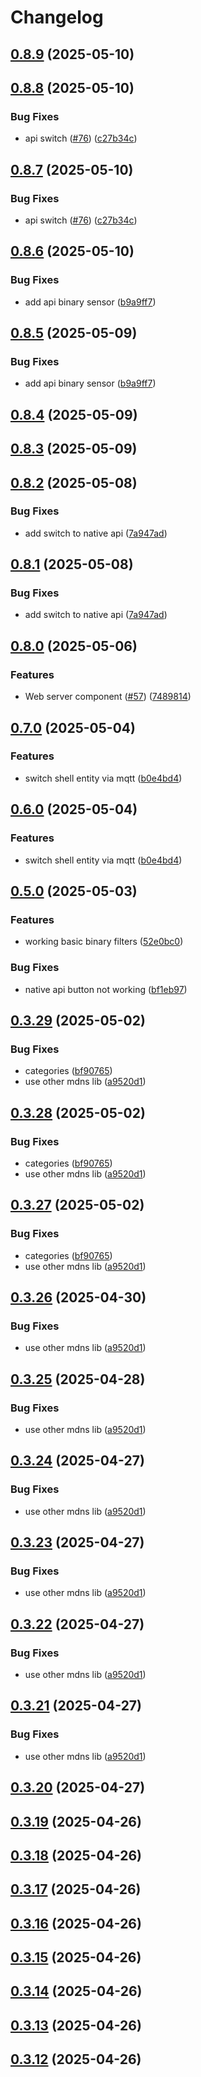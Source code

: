 # Changelog

## [0.8.9](https://github.com/UbiHome/UbiHome/compare/v0.8.8...ubihome-api-v0.8.9) (2025-05-10)

## [0.8.8](https://github.com/UbiHome/UbiHome/compare/v0.8.7...ubihome-api-v0.8.8) (2025-05-10)


### Bug Fixes

* api switch ([#76](https://github.com/UbiHome/UbiHome/issues/76)) ([c27b34c](https://github.com/UbiHome/UbiHome/commit/c27b34cf57e886dc54878e064cd907c5c1463bc4))

## [0.8.7](https://github.com/UbiHome/UbiHome/compare/v0.8.6...ubihome-api-v0.8.7) (2025-05-10)


### Bug Fixes

* api switch ([#76](https://github.com/UbiHome/UbiHome/issues/76)) ([c27b34c](https://github.com/UbiHome/UbiHome/commit/c27b34cf57e886dc54878e064cd907c5c1463bc4))

## [0.8.6](https://github.com/UbiHome/UbiHome/compare/v0.8.5...ubihome-api-v0.8.6) (2025-05-10)


### Bug Fixes

* add api binary sensor ([b9a9ff7](https://github.com/UbiHome/UbiHome/commit/b9a9ff765eec377250dd5fd10ea816fb89ec010c))

## [0.8.5](https://github.com/UbiHome/UbiHome/compare/v0.8.4...ubihome-api-v0.8.5) (2025-05-09)


### Bug Fixes

* add api binary sensor ([b9a9ff7](https://github.com/UbiHome/UbiHome/commit/b9a9ff765eec377250dd5fd10ea816fb89ec010c))

## [0.8.4](https://github.com/UbiHome/UbiHome/compare/v0.8.3...ubihome-api-v0.8.4) (2025-05-09)

## [0.8.3](https://github.com/UbiHome/UbiHome/compare/v0.8.2...ubihome-api-v0.8.3) (2025-05-09)

## [0.8.2](https://github.com/UbiHome/UbiHome/compare/v0.8.1...ubihome-api-v0.8.2) (2025-05-08)


### Bug Fixes

* add switch to native api ([7a947ad](https://github.com/UbiHome/UbiHome/commit/7a947ad3acdf891c713a654f74efb6ec6dfa21a1))

## [0.8.1](https://github.com/UbiHome/UbiHome/compare/v0.8.0...ubihome-api-v0.8.1) (2025-05-08)


### Bug Fixes

* add switch to native api ([7a947ad](https://github.com/UbiHome/UbiHome/commit/7a947ad3acdf891c713a654f74efb6ec6dfa21a1))

## [0.8.0](https://github.com/UbiHome/UbiHome/compare/v0.7.0...ubihome-api-v0.8.0) (2025-05-06)


### Features

* Web server component ([#57](https://github.com/UbiHome/UbiHome/issues/57)) ([7489814](https://github.com/UbiHome/UbiHome/commit/7489814821233bbc0c98ccd2b8894d1693c7355a))

## [0.7.0](https://github.com/UbiHome/UbiHome/compare/v0.6.0...ubihome-api-v0.7.0) (2025-05-04)


### Features

* switch shell entity via mqtt ([b0e4bd4](https://github.com/UbiHome/UbiHome/commit/b0e4bd45affcb8494ddc53903a132d9edb871509))

## [0.6.0](https://github.com/UbiHome/UbiHome/compare/v0.5.0...ubihome-api-v0.6.0) (2025-05-04)


### Features

* switch shell entity via mqtt ([b0e4bd4](https://github.com/UbiHome/UbiHome/commit/b0e4bd45affcb8494ddc53903a132d9edb871509))

## [0.5.0](https://github.com/UbiHome/UbiHome/compare/v0.4.9...ubihome-api-v0.5.0) (2025-05-03)


### Features

* working basic binary filters ([52e0bc0](https://github.com/UbiHome/UbiHome/commit/52e0bc0f6b6c028165252675881714b6764bbdea))


### Bug Fixes

* native api button not working ([bf1eb97](https://github.com/UbiHome/UbiHome/commit/bf1eb9773441816ee75fd565600efd0d1ecd1664))

## [0.3.29](https://github.com/UbiHome/UbiHome/compare/ubihome-api-v0.3.28...ubihome-api-v0.3.29) (2025-05-02)


### Bug Fixes

* categories ([bf90765](https://github.com/UbiHome/UbiHome/commit/bf90765baff37491bd7a23f1b1a8f88323c3c4e5))
* use other mdns lib ([a9520d1](https://github.com/UbiHome/UbiHome/commit/a9520d18a9b40bae1b8bdf31b87c4f2041e37ce2))

## [0.3.28](https://github.com/UbiHome/UbiHome/compare/ubihome-api-v0.3.27...ubihome-api-v0.3.28) (2025-05-02)


### Bug Fixes

* categories ([bf90765](https://github.com/UbiHome/UbiHome/commit/bf90765baff37491bd7a23f1b1a8f88323c3c4e5))
* use other mdns lib ([a9520d1](https://github.com/UbiHome/UbiHome/commit/a9520d18a9b40bae1b8bdf31b87c4f2041e37ce2))

## [0.3.27](https://github.com/DanielHabenicht/UbiHome/compare/ubihome-api-v0.3.26...ubihome-api-v0.3.27) (2025-05-02)


### Bug Fixes

* categories ([bf90765](https://github.com/DanielHabenicht/UbiHome/commit/bf90765baff37491bd7a23f1b1a8f88323c3c4e5))
* use other mdns lib ([a9520d1](https://github.com/DanielHabenicht/UbiHome/commit/a9520d18a9b40bae1b8bdf31b87c4f2041e37ce2))

## [0.3.26](https://github.com/DanielHabenicht/UbiHome/compare/ubihome-api-v0.3.25...ubihome-api-v0.3.26) (2025-04-30)


### Bug Fixes

* use other mdns lib ([a9520d1](https://github.com/DanielHabenicht/UbiHome/commit/a9520d18a9b40bae1b8bdf31b87c4f2041e37ce2))

## [0.3.25](https://github.com/DanielHabenicht/UbiHome/compare/ubihome-api-v0.3.24...ubihome-api-v0.3.25) (2025-04-28)


### Bug Fixes

* use other mdns lib ([a9520d1](https://github.com/DanielHabenicht/UbiHome/commit/a9520d18a9b40bae1b8bdf31b87c4f2041e37ce2))

## [0.3.24](https://github.com/DanielHabenicht/UbiHome/compare/ubihome-api-v0.3.23...ubihome-api-v0.3.24) (2025-04-27)


### Bug Fixes

* use other mdns lib ([a9520d1](https://github.com/DanielHabenicht/UbiHome/commit/a9520d18a9b40bae1b8bdf31b87c4f2041e37ce2))

## [0.3.23](https://github.com/DanielHabenicht/UbiHome/compare/ubihome-api-v0.3.22...ubihome-api-v0.3.23) (2025-04-27)


### Bug Fixes

* use other mdns lib ([a9520d1](https://github.com/DanielHabenicht/UbiHome/commit/a9520d18a9b40bae1b8bdf31b87c4f2041e37ce2))

## [0.3.22](https://github.com/DanielHabenicht/UbiHome/compare/ubihome-api-v0.3.21...ubihome-api-v0.3.22) (2025-04-27)


### Bug Fixes

* use other mdns lib ([a9520d1](https://github.com/DanielHabenicht/UbiHome/commit/a9520d18a9b40bae1b8bdf31b87c4f2041e37ce2))

## [0.3.21](https://github.com/DanielHabenicht/UbiHome/compare/v0.3.20...ubihome-api-v0.3.21) (2025-04-27)


### Bug Fixes

* use other mdns lib ([a9520d1](https://github.com/DanielHabenicht/UbiHome/commit/a9520d18a9b40bae1b8bdf31b87c4f2041e37ce2))

## [0.3.20](https://github.com/DanielHabenicht/UbiHome/compare/v0.3.19...ubihome-api-v0.3.20) (2025-04-27)

## [0.3.19](https://github.com/DanielHabenicht/UbiHome/compare/v0.3.18...ubihome-api-v0.3.19) (2025-04-26)

## [0.3.18](https://github.com/DanielHabenicht/UbiHome/compare/v0.3.17...ubihome-api-v0.3.18) (2025-04-26)

## [0.3.17](https://github.com/DanielHabenicht/UbiHome/compare/v0.3.16...ubihome-api-v0.3.17) (2025-04-26)

## [0.3.16](https://github.com/DanielHabenicht/UbiHome/compare/v0.3.15...ubihome-api-v0.3.16) (2025-04-26)

## [0.3.15](https://github.com/DanielHabenicht/UbiHome/compare/v0.3.14...ubihome-api-v0.3.15) (2025-04-26)

## [0.3.14](https://github.com/DanielHabenicht/UbiHome/compare/v0.3.13...ubihome-api-v0.3.14) (2025-04-26)

## [0.3.13](https://github.com/DanielHabenicht/UbiHome/compare/v0.3.12...ubihome-api-v0.3.13) (2025-04-26)

## [0.3.12](https://github.com/DanielHabenicht/UbiHome/compare/v0.3.11...ubihome-api-v0.3.12) (2025-04-26)
